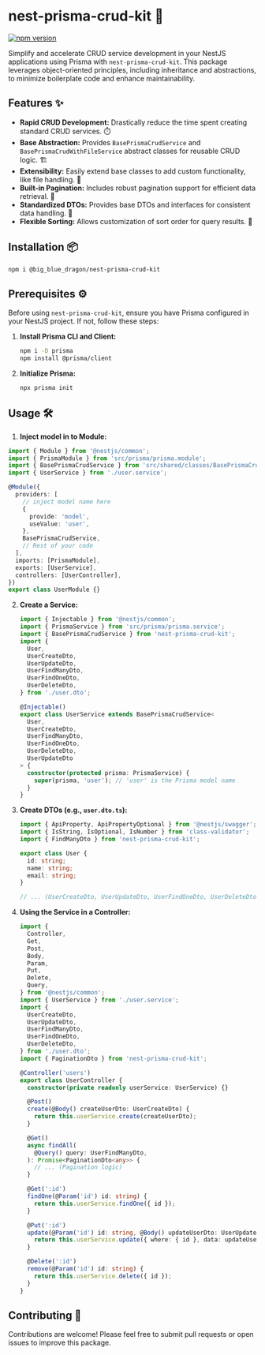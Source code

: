# nest-prisma-crud-kit 🚀

[![npm version](https://badge.fury.io/js/nest-prisma-crud-kit.svg)](https://badge.fury.io/js/nest-prisma-crud-kit)

Simplify and accelerate CRUD service development in your NestJS applications using Prisma with `nest-prisma-crud-kit`. This package leverages object-oriented principles, including inheritance and abstractions, to minimize boilerplate code and enhance maintainability.

## Features ✨

- **Rapid CRUD Development:** Drastically reduce the time spent creating standard CRUD services. ⏱️
- **Base Abstraction:** Provides `BasePrismaCrudService` and `BasePrismaCrudWithFileService` abstract classes for reusable CRUD logic. 🏗️
- **Extensibility:** Easily extend base classes to add custom functionality, like file handling. 📂
- **Built-in Pagination:** Includes robust pagination support for efficient data retrieval. 📄
- **Standardized DTOs:** Provides base DTOs and interfaces for consistent data handling. 📝
- **Flexible Sorting:** Allows customization of sort order for query results. 🔄

## Installation 📦

```bash
npm i @big_blue_dragon/nest-prisma-crud-kit
```

## Prerequisites ⚙️

Before using `nest-prisma-crud-kit`, ensure you have Prisma configured in your NestJS project. If not, follow these steps:

1.  **Install Prisma CLI and Client:**

    ```bash
    npm i -D prisma
    npm install @prisma/client
    ```

2.  **Initialize Prisma:**

    ```bash
    npx prisma init
    ```

## Usage 🛠️

1.  **Inject model in to Module:**

```typescript
import { Module } from '@nestjs/common';
import { PrismaModule } from 'src/prisma/prisma.module';
import { BasePrismaCrudService } from 'src/shared/classes/BasePrismaCrudService';
import { UserService } from './user.service';

@Module({
  providers: [
    // inject model name here
    {
      provide: 'model',
      useValue: 'user',
    },
    BasePrismaCrudService,
    // Rest of your code
  ],
  imports: [PrismaModule],
  exports: [UserService],
  controllers: [UserController],
})
export class UserModule {}
```

2.  **Create a Service:**

    ```typescript
    import { Injectable } from '@nestjs/common';
    import { PrismaService } from 'src/prisma/prisma.service';
    import { BasePrismaCrudService } from 'nest-prisma-crud-kit';
    import {
      User,
      UserCreateDto,
      UserUpdateDto,
      UserFindManyDto,
      UserFindOneDto,
      UserDeleteDto,
    } from './user.dto';

    @Injectable()
    export class UserService extends BasePrismaCrudService<
      User,
      UserCreateDto,
      UserFindManyDto,
      UserFindOneDto,
      UserDeleteDto,
      UserUpdateDto
    > {
      constructor(protected prisma: PrismaService) {
        super(prisma, 'user'); // 'user' is the Prisma model name
      }
    }
    ```

3.  **Create DTOs (e.g., `user.dto.ts`):**

    ```typescript
    import { ApiProperty, ApiPropertyOptional } from '@nestjs/swagger';
    import { IsString, IsOptional, IsNumber } from 'class-validator';
    import { FindManyDto } from 'nest-prisma-crud-kit';

    export class User {
      id: string;
      name: string;
      email: string;
    }

    // ... (UserCreateDto, UserUpdateDto, UserFindOneDto, UserDeleteDto, UserFindManyDto)
    ```

4.  **Using the Service in a Controller:**

    ```typescript
    import {
      Controller,
      Get,
      Post,
      Body,
      Param,
      Put,
      Delete,
      Query,
    } from '@nestjs/common';
    import { UserService } from './user.service';
    import {
      UserCreateDto,
      UserUpdateDto,
      UserFindManyDto,
      UserFindOneDto,
      UserDeleteDto,
    } from './user.dto';
    import { PaginationDto } from 'nest-prisma-crud-kit';

    @Controller('users')
    export class UserController {
      constructor(private readonly userService: UserService) {}

      @Post()
      create(@Body() createUserDto: UserCreateDto) {
        return this.userService.create(createUserDto);
      }

      @Get()
      async findAll(
        @Query() query: UserFindManyDto,
      ): Promise<PaginationDto<any>> {
        // ... (Pagination logic)
      }

      @Get(':id')
      findOne(@Param('id') id: string) {
        return this.userService.findOne({ id });
      }

      @Put(':id')
      update(@Param('id') id: string, @Body() updateUserDto: UserUpdateDto) {
        return this.userService.update({ where: { id }, data: updateUserDto });
      }

      @Delete(':id')
      remove(@Param('id') id: string) {
        return this.userService.delete({ id });
      }
    }
    ```

## Contributing 🤝

Contributions are welcome\! Please feel free to submit pull requests or open issues to improve this package.

<!-- ## License 📄 -->

<!-- [MIT](https://www.google.com/url?sa=E&source=gmail&q=LICENSE) -->
